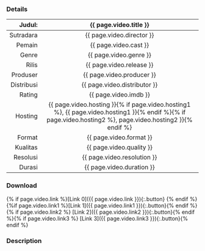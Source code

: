 ### Details


| Judul: | {{ page.video.title }} |
|---:|:---:|
| Sutradara | {{ page.video.director }} |
| Pemain | {{ page.video.cast }} |
| Genre | {{ page.video.genre }} |
| Rilis | {{ page.video.release }} |
| Produser | {{ page.video.producer }} |
| Distribusi | {{ page.video.distributor }} |
| Rating | {{ page.video.imdb }} |
| Hosting | {{ page.video.hosting }}{% if page.video.hosting1 %}, {{ page.video.hosting1 }}{% endif %}{% if page.video.hosting2 %}, page.video.hosting2 }}{% endif %} |
| Format | {{ page.video.format }} |
| Kualitas | {{ page.video.quality }} |
| Resolusi | {{ page.video.resolution }} |
| Durasi | {{ page.video.duration }} |


### Download

{% if page.video.link %}[Link 0]({{ page.video.link }}){:.button} {% endif %}{%if page.video.link1 %}[Link 1]({{ page.video.link1 }}){:.button}{% endif %}{% if page.video.link2 %} [Link 2]({{ page.video.link2 }}){:.button}{% endif %}{% if page.video.link3 %} [Link 3]({{ page.video.link3 }}){:.button}{% endif %}

### Description

